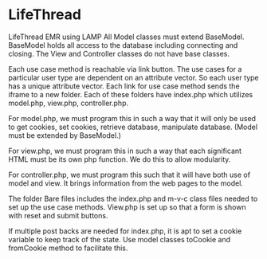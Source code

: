 # LifeThread
LifeThread EMR using LAMP
All Model classes must extend BaseModel. BaseModel holds all access to the database including connecting and closing.
The View and Controller classes do not have base classes.

Each use case method is reachable via link button. The use cases for a particular user type are dependent on an
attribute vector. So each user type has a unique attribute vector. Each link for use case method sends the iframe
to a new folder. Each of these folders have index.php which utilizes model.php, view.php, controller.php.

For model.php, we must program this in such a way that it will only be used to get cookies, set cookies, retrieve
database, manipulate database. (Model must be extended by BaseModel.)

For view.php, we must program this in such a way that each significant HTML must be its own php function. We
do this to allow modularity.

For controller.php, we must program this such that it will have both use of model and view. It brings information
from the web pages to the model.

The folder Bare files includes the index.php and m-v-c class files needed to set up
the use case methods. View.php is set up so that a form is shown with reset and
submit buttons.

If multiple post backs are needed for index.php, it is apt to set a cookie variable
to keep track of the state. Use model classes toCookie and fromCookie method
to facilitate this.


